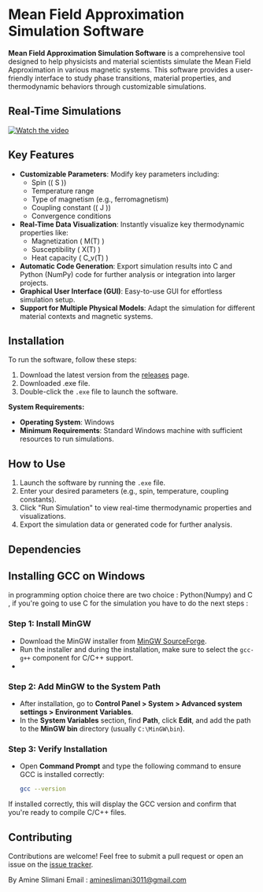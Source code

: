 # Mean Field Approximation Simulation Software

**Mean Field Approximation Simulation Software** is a comprehensive tool designed to help physicists and material scientists simulate the Mean Field Approximation in various magnetic systems. This software provides a user-friendly interface to study phase transitions, material properties, and thermodynamic behaviors through customizable simulations.

## Real-Time Simulations
[![Watch the video](https://img.youtube.com/vi/u2iI6KBrinQ/maxresdefault.jpg)](https://www.youtube.com/watch?v=u2iI6KBrinQ)

## Key Features

- **Customizable Parameters**: Modify key parameters including:
  - Spin (\( S \))
  - Temperature range
  - Type of magnetism (e.g., ferromagnetism)
  - Coupling constant (\( J \))
  - Convergence conditions
- **Real-Time Data Visualization**: Instantly visualize key thermodynamic properties like:
  - Magnetization \( M(T) \)
  - Susceptibility \( X(T) \)
  - Heat capacity \( C_v(T) \)
- **Automatic Code Generation**: Export simulation results into C and Python (NumPy) code for further analysis or integration into larger projects.
- **Graphical User Interface (GUI)**: Easy-to-use GUI for effortless simulation setup.
- **Support for Multiple Physical Models**: Adapt the simulation for different material contexts and magnetic systems.

## Installation

To run the software, follow these steps:

1. Download the latest version from the [releases](https://drive.google.com/drive/folders/1PmzYghVZDQblXFBFHjv9oBVs01MAJrR-?usp=drive_link) page.
2. Downloaded .exe file.
3. Double-click the `.exe` file to launch the software.

**System Requirements:**
- **Operating System**: Windows
- **Minimum Requirements**: Standard Windows machine with sufficient resources to run simulations.

## How to Use

1. Launch the software by running the `.exe` file.
2. Enter your desired parameters (e.g., spin, temperature, coupling constants).
3. Click "Run Simulation" to view real-time thermodynamic properties and visualizations.
4. Export the simulation data or generated code for further analysis.

## Dependencies

## Installing GCC on Windows

in programming option choice there are two choice : Python(Numpy) and C , if you're going to use C for the simulation you have to do the next steps :

### Step 1: Install MinGW
- Download the MinGW installer from [MinGW SourceForge](https://sourceforge.net/projects/mingw/).
- Run the installer and during the installation, make sure to select the `gcc-g++` component for C/C++ support.
- 
### Step 2: Add MinGW to the System Path
- After installation, go to **Control Panel > System > Advanced system settings > Environment Variables**.
- In the **System Variables** section, find **Path**, click **Edit**, and add the path to the **MinGW bin** directory (usually `C:\MinGW\bin`).

### Step 3: Verify Installation
- Open **Command Prompt** and type the following command to ensure GCC is installed correctly:

    ```bash
    gcc --version
    ```

If installed correctly, this will display the GCC version and confirm that you're ready to compile C/C++ files.


## Contributing

Contributions are welcome! Feel free to submit a pull request or open an issue on the [issue tracker](https://github.com/AmineSlimani/Mean-Field-Simulation-Software/issues).

By Amine Slimani 
Email : amineslimani3011@gmail.com

